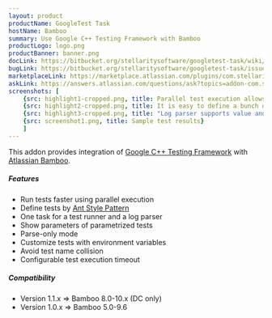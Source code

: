 ```yaml
---
layout: product
productName: GoogleTest Task
hostName: Bamboo
summary: Use Google C++ Testing Framework with Bamboo
productLogo: logo.png
productBanner: banner.png
docLink: https://bitbucket.org/stellaritysoftware/googletest-task/wiki/Home
bugLink: https://bitbucket.org/stellaritysoftware/googletest-task/issues/new
marketplaceLink: https://marketplace.atlassian.com/plugins/com.stellarity.bamboo.googletest-task/overview
askLink: https://answers.atlassian.com/questions/ask?topics=addon-com.stellarity.bamboo.googletest-task
screenshots: [
    {src: highlight1-cropped.png, title: Parallel test execution allows to get results faster and fully utilize available hardware resources}
    {src: highlight2-cropped.png, title: It is easy to define a bunch of tests using simple Ant patterns}
    {src: highlight3-cropped.png, title: "Log parser supports value and type parameters for parametrized tests, also it properly handles disabled tests"}
    {src: screenshot1.png, title: Sample test results}
    ]
---
```


This addon provides integration of [Google C++ Testing Framework](https://github.com/google/googletest) with [Atlassian Bamboo](https://www.atlassian.com/software/bamboo).

##### Features
* Run tests faster using parallel execution
* Define tests by [Ant Style Pattern](https://ant.apache.org/manual/dirtasks.html#patterns)
* One task for a test runner and a log parser
* Show parameters of parametrized tests
* Parse-only mode
* Customize tests with environment variables
* Avoid test name collision
* Configurable test execution timeout

##### Compatibility
* Version 1.1.x => Bamboo 8.0-10.x (DC only)
* Version 1.0.x => Bamboo 5.0-9.6